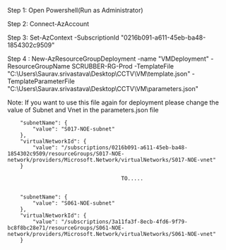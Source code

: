 Step 1: Open Powershell(Run as Administrator)

Step 2: Connect-AzAccount

Step 3: Set-AzContext -SubscriptionId "0216b091-a611-45eb-ba48-1854302c9509"

Step 4 : New-AzResourceGroupDeployment -name "VMDeployment" -ResourceGroupName SCRUBBER-RG-Prod -TemplateFile "C:\Users\Saurav.srivastava\Desktop\CCTV\VM\template.json" -TemplateParameterFile "C:\Users\Saurav.srivastava\Desktop\CCTV\VM\parameters.json"


Note: If you want to use this file again for deployment please change the value of Subnet and Vnet in the parameters.json file


        "subnetName": {
            "value": "S017-NOE-subnet"
        },
        "virtualNetworkId": {
            "value": "/subscriptions/0216b091-a611-45eb-ba48-1854302c9509/resourceGroups/S017-NOE-network/providers/Microsoft.Network/virtualNetworks/S017-NOE-vnet"
        }

                                        TO.....
                                        

        "subnetName": {
            "value": "S061-NOE-subnet"
        },
        "virtualNetworkId": {
            "value": "/subscriptions/3a11fa3f-8ecb-4fd6-9f79-bc8f8bc28e71/resourceGroups/S061-NOE-network/providers/Microsoft.Network/virtualNetworks/S061-NOE-vnet"
        }

        